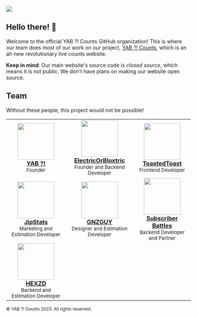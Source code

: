 <img src="https://www.banner.yt/UCB3_5M_Wh92aiqv9YxTtb0g">

## Hello there! 👋

Welcome to the official YAB ?! Counts GitHub organization! This is where our team does most of our work on our project, [YAB ?! Counts](https://yabcounts.com), which is an all-new revolutionary live counts website.

**Keep in mind**: Our main website's source code is _closed source_, which means it is not public. We don't have plans on making our website open source.

## Team

Without these people, this project would not be possible!

<table>
  <tr>
    <td>
      <div align="center" valign="top" width="14.28%">
        <img width="100" height="100" src="https://yt3.googleusercontent.com/OCpgsHrJQxp4jbIITBXoChkM2e6Erq_1sG1Inwz0edbraec_fRybzTqBhr_kZHtHOh2k8Rup=s176-c-k-c0x00ffffff-no-rj">
        <br />
        <a href="https://youtube.com/@YTAltBattles1"><b>YAB ?!</b></a>
        <br />
        <sup>Founder</sup>
      </div>
    </td>
    <td>
      <div align="center" valign="top" width="14.28%">
        <img width="100" height="100" src="https://github.com/ElectricOrBloxtric.png">
        <br />
        <a href="https://github.com/ElectricOrBloxtric"><b>ElectricOrBloxtric</b></a>
        <br />
        <sup>Founder and Backend Developer</sup>
      </div>
    </td>
    <td>
      <div align="center" valign="top" width="14.28%">
        <img width="100" height="100" src="https://github.com/ToastedDev.png">
        <br />
        <a href="https://github.com/ToastedDev"><b>ToastedToast</b></a>
        <br />
        <sup>Frontend Developer</sup>
      </div>
    </td>
  </tr
  <tr>
    <td>
      <div align="center" valign="top" width="14.28%">
        <img width="100" height="100" src="https://yt3.googleusercontent.com/VxRHwhAmiOHzoQJ1JgvHQW9ZX2rL2j7l5ezZsMbZza4luq5WjUP63uEWVUXFfzy4zqR8VHpdAg=s176-c-k-c0x00ffffff-no-rj">
        <br />
        <a href="https://youtube.com/@JipStats"><b>JipStats</b></a>
        <br />
        <sup>Marketing and Estimation Developer</sup>
      </div>
    </td>
        <td>
      <div align="center" valign="top" width="14.28%">
        <img width="100" height="100" src="https://yt3.ggpht.com/oUcmdn7rkvxQPgKPYfjinOSt3ZhmER46dJ8u8mE8lom05BijMZzxh-KNqX2HtrA6Tymx2be_=s176-c-k-c0x00ffffff-no-rj-mo">
        <br />
        <a href="https://youtube.com/@GNZGUY"><b>GNZGUY</b></a>
        <br />
        <sup>Designer and Estimation Developer</sup>
      </div>
    </td>
    <td>
      <div align="center" valign="top" width="14.28%">
        <img width="100" height="100" src="https://yt3.googleusercontent.com/ytc/APkrFKZdp-G8cLN5kpuMvngqchISqQuUiKD10CBrJLP_pQ=s176-c-k-c0x00ffffff-no-rj">
        <br />
        <a href="https://youtube.com/@SubscriberBattles"><b>Subscriber Battles</b></a>
        <br />
        <sup>Backend Developer and Partner</sup>
      </div>
    </td>
  </tr>
  <tr>
    <td>
      <div align="center" valign="top" width="14.28%">
        <img width="100" height="100" src="https://yt3.googleusercontent.com/GrbR6MzJOo4ZZgk3yKt4uy1YYAQucAZmumwBWr8vhr2OYSHqDAYUP0G8qlEW87DLMdCTmcQ-XQ=s176-c-k-c0x00ffffff-no-rj">
        <br />
        <a href="https://youtube.com/@hexzdmusic"><b>HEXZD</b></a>
        <br />
        <sup>Backend and Estimation Developer</sup>
      </div>
    </td>
  </tr>
</table>

<sup>&copy; YAB ?! Counts 2023. All rights reserved.</sup>
